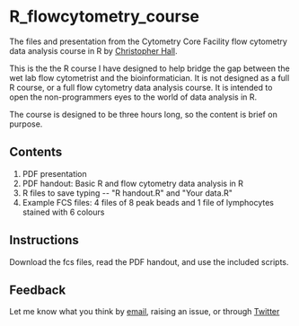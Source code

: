 # R_flowcytometry_course
The files and presentation from the Cytometry Core Facility flow cytometry data analysis course in R by [Christopher Hall](https://github.com/hally166).

This is the the R course I have designed to help bridge the gap between the wet lab flow cytometrist and the bioinformatician.  It is not designed as a full R course, or a full flow cytometry data analysis course.  It is intended to open the non-programmers eyes to the world of data analysis in R.

The course is designed to be three hours long, so the content is brief on purpose.

## Contents
1. PDF presentation
2. PDF handout: Basic R and flow cytometry data analysis in R
3. R files to save typing -- "R handout.R" and "Your data.R"
4. Example FCS files: 4 files of 8 peak beads and 1 file of lymphocytes stained with 6 colours

## Instructions
Download the fcs files, read the PDF handout, and use the included scripts. 

## Feedback

Let me know what you think by [email](mailto:christopher.hall@sanger.ac.uk), raising an issue, or through [Twitter](https://twitter.com/SangerCytometry)
